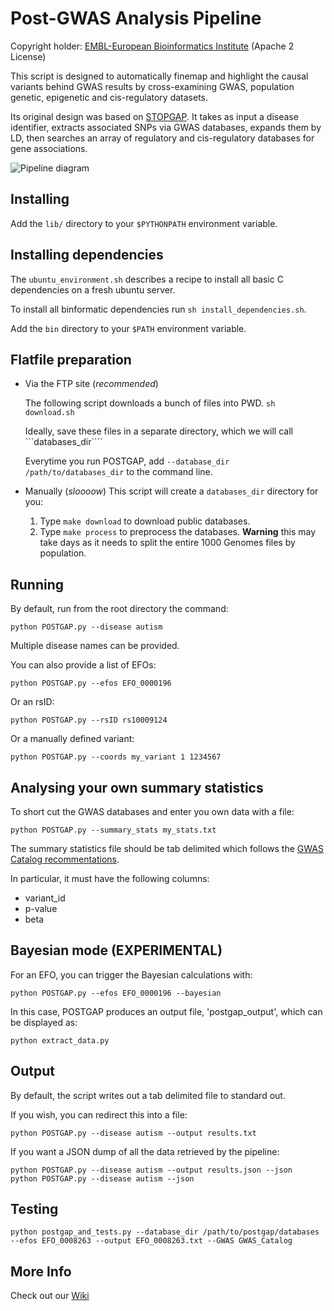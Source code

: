 Post-GWAS Analysis Pipeline
===========================

Copyright holder: [EMBL-European Bioinformatics Institute](http://www.ebi.ac.uk) (Apache 2 License)

This script is designed to automatically finemap and highlight the causal variants behind GWAS results by cross-examining GWAS, population genetic, epigenetic and cis-regulatory datasets.

Its original design was based on [STOPGAP](http://www.nature.com/ng/journal/v47/n8/full/ng.3314.html). It takes as input a disease identifier, extracts associated SNPs via GWAS databases, expands them by LD, then searches an array of regulatory and cis-regulatory databases for gene associations.

![Pipeline diagram](https://github.com/Ensembl/postgap/blob/master/POSTGAP%20pipeline.png "Pipeline diagram")

Installing
----------

Add the ```lib/``` directory to your ```$PYTHONPATH``` environment variable.

Installing dependencies
-----------------------

The `ubuntu_environment.sh` describes a recipe to install all basic C dependencies on a fresh ubuntu server. 

To install all binformatic dependencies run ```sh install_dependencies.sh```. 

Add the ```bin``` directory to your ```$PATH``` environment variable.

Flatfile preparation
--------------------

* Via the FTP site (*recommended*)

  The following script downloads a bunch of files into PWD.
  ```sh download.sh```

  Ideally, save these files in a separate directory, which we will call ```databases_dir````

  Everytime you run POSTGAP, add ```--database_dir /path/to/databases_dir``` to the command line.

* Manually (*sloooow*)
  This script will create a ```databases_dir``` directory for you:
  1. Type ```make download``` to download public databases.
  2. Type ```make process``` to preprocess the databases. **Warning** this may take days as it needs to split the entire 1000 Genomes files by population.

Running
-------

By default, run from the root directory the command: 

```
python POSTGAP.py --disease autism  
```

Multiple disease names can be provided.

You can also provide a list of EFOs:

```
python POSTGAP.py --efos EFO_0000196
```

Or an rsID:

```
python POSTGAP.py --rsID rs10009124
```

Or a manually defined variant:

```
python POSTGAP.py --coords my_variant 1 1234567 
```

Analysing your own summary statistics
-------------------------------------

To short cut the GWAS databases and enter you own data with a file:
```
python POSTGAP.py --summary_stats my_stats.txt
```

The summary statistics file should be tab delimited which follows the [GWAS Catalog recommentations](https://www.ebi.ac.uk/gwas/docs/methods/summary-statistics).

In particular, it must have the following columns:
- variant_id
- p-value
- beta

Bayesian mode (EXPERIMENTAL)
----------------------------

For an EFO, you can trigger the Bayesian calculations with:

```
python POSTGAP.py --efos EFO_0000196 --bayesian
```

In this case, POSTGAP produces an output file, 'postgap_output', which can be displayed as:
```
python extract_data.py
```

Output
------

By default, the script writes out a tab delimited file to standard out.

If you wish, you can redirect this into a file:

```
python POSTGAP.py --disease autism --output results.txt
```

If you want a JSON dump of all the data retrieved by the pipeline:

```
python POSTGAP.py --disease autism --output results.json --json
python POSTGAP.py --disease autism --json
```

Testing
-------

```
python postgap_and_tests.py --database_dir /path/to/postgap/databases --efos EFO_0008263 --output EFO_0008263.txt --GWAS GWAS_Catalog
```

More Info
---------

Check out our [Wiki](https://github.com/Ensembl/postgap/wiki)
